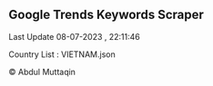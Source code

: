 

## Google Trends Keywords Scraper 
 
Last Update 08-07-2023 , 22:11:46

Country List :
VIETNAM.json



© Abdul Muttaqin 
